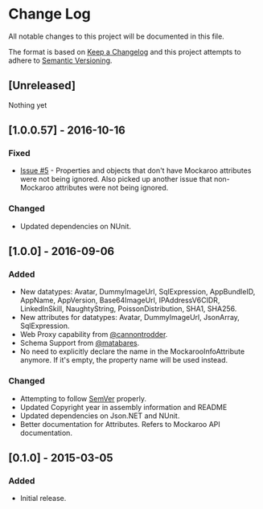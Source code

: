 # Change Log
All notable changes to this project will be documented in this file.

The format is based on [Keep a Changelog](http://keepachangelog.com/) 
and this project attempts to adhere to [Semantic Versioning](http://semver.org/).

## [Unreleased]
Nothing yet

## [1.0.0.57] - 2016-10-16
### Fixed
- [Issue #5](https://github.com/amogram/NMockaroo/issues/5) - Properties and objects that don't have Mockaroo attributes were not being ignored.  Also picked up another issue that non-Mockaroo attributes were not being ignored.

### Changed
- Updated dependencies on NUnit.

## [1.0.0] - 2016-09-06
### Added
- New datatypes: Avatar, DummyImageUrl, SqlExpression, AppBundleID, AppName, AppVersion, Base64ImageUrl, IPAddressV6CIDR, LinkedInSkill, NaughtyString, PoissonDistribution, SHA1, SHA256. 
- New attributes for datatypes: Avatar, DummyImageUrl, JsonArray, SqlExpression.
- Web Proxy capability from [@cannontrodder](https://github.com/cannontrodder).
- Schema Support from [@matabares](https://github.com/matabares).
- No need to explicitly declare the name in the MockarooInfoAttribute anymore.  If it's empty, the property name will be used instead.

### Changed
- Attempting to follow [SemVer](http://semver.org) properly. 
- Updated Copyright year in assembly information and README
- Updated dependencies on Json.NET and NUnit.
- Better documentation for Attributes.  Refers to Mockaroo API documentation.

## [0.1.0] - 2015-03-05
### Added
- Initial release.
